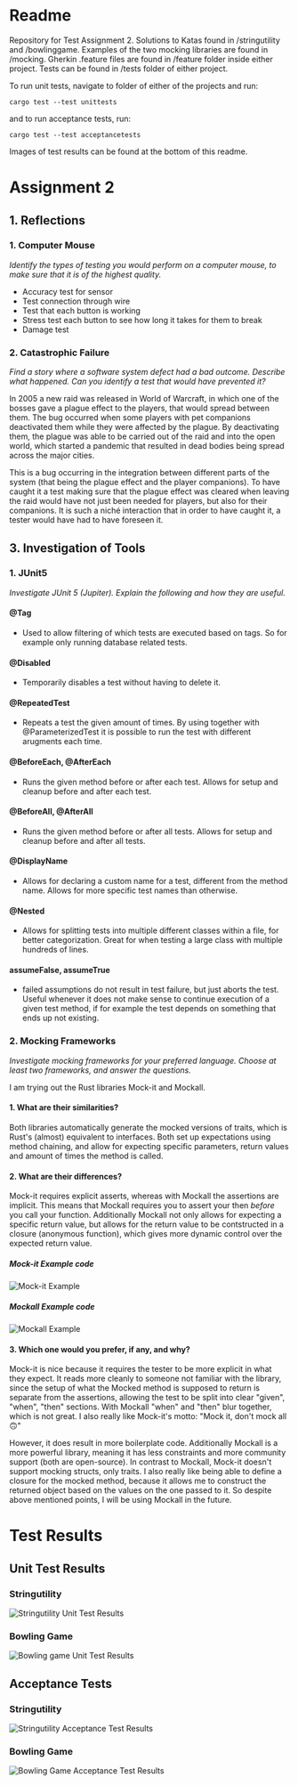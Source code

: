 # Readme
Repository for Test Assignment 2. Solutions to Katas found in /stringutility and /bowlinggame. Examples of the two mocking libraries are found in /mocking. 
Gherkin .feature files are found in /feature folder inside either project. Tests can be found in /tests folder of either project. 

To run unit tests, navigate to folder of either of the projects and run:
```
cargo test --test unittests
```
and to run acceptance tests, run:
```
cargo test --test acceptancetests
```

Images of test results can be found at the bottom of this readme.

# Assignment 2

## 1. Reflections
### 1. Computer Mouse
*Identify the types of testing you would perform on a computer mouse, to make sure that it is of the highest quality.*
- Accuracy test for sensor
- Test connection through wire
- Test that each button is working
- Stress test each button to see how long it takes for them to break
- Damage test

### 2. Catastrophic Failure
*Find a story where a software system defect had a bad outcome. Describe what happened. Can you identify a test that would have prevented it?*

In 2005 a new raid was released in World of Warcraft, in which one of the bosses gave a plague effect to the players, that would spread between them. The bug occurred when some players with pet companions deactivated them while they were affected by the plague. By deactivating them, the plague was able to be carried out of the raid and into the open world, which started a pandemic that resulted in dead bodies being spread across the major cities.

This is a bug occurring in the integration between different parts of the system (that being the plague effect and the player companions). To have caught it a test making sure that the plague effect was cleared when leaving the raid would have not just been needed for players, but also for their companions. It is such a niché interaction that in order to have caught it, a tester would have had to have foreseen it.

## 3. Investigation of Tools
### 1. JUnit5
*Investigate JUnit 5 (Jupiter). Explain the following and how they are useful.*
#### @Tag
  - Used to allow filtering of which tests are executed based on tags. So for example only running database related tests.
#### @Disabled
  - Temporarily disables a test without having to delete it.
#### @RepeatedTest
  - Repeats a test the given amount of times. By using together with @ParameterizedTest it is possible to run the test with different arugments each time.
#### @BeforeEach, @AfterEach
  - Runs the given method before or after each test. Allows for setup and cleanup before and after each test.
#### @BeforeAll, @AfterAll
  - Runs the given method before or after all tests. Allows for setup and cleanup before and after all tests.
#### @DisplayName
  - Allows for declaring a custom name for a test, different from the method name. Allows for more specific test names than otherwise.
#### @Nested
   -  Allows for splitting tests into multiple different classes within a file, for better categorization. Great for when testing a large class with multiple hundreds of lines.
#### assumeFalse, assumeTrue
  - failed assumptions do not result in test failure, but just aborts the test. Useful whenever it does not make sense to continue execution of a given test method, if for example the test depends on something that ends up not existing. 
### 2. Mocking Frameworks
*Investigate mocking frameworks for your preferred language. Choose at least two frameworks, and answer the questions.*

I am trying out the Rust libraries Mock-it and Mockall.
#### 1. What are their similarities?
Both libraries automatically generate the mocked versions of traits, which is Rust's (almost) equivalent to interfaces. Both set up expectations using method chaining, and allow for expecting specific parameters, return values and amount of times the method is called.
#### 2. What are their differences?
Mock-it requires explicit asserts, whereas with Mockall the assertions are implicit. This means that Mockall requires you to assert your then *before* you call your function. 
Additionally Mockall not only allows for expecting a specific return value, but allows for the return value to be contstructed in a closure (anonymous function), which gives more dynamic control over the expected return value.

##### Mock-it Example code
![Mock-it Example](./mocking/mockit-example.png)
##### Mockall Example code
![Mockall Example](./mocking/mockall-example.png)

#### 3. Which one would you prefer, if any, and why?
Mock-it is nice because it requires the tester to be more explicit in what they expect. It reads more cleanly to someone not familiar with the library, since the setup of what the Mocked method is supposed to return is separate from the assertions, allowing the test to be split into clear "given", "when", "then" sections. With Mockall "when" and "then" blur together, which is not great. I also really like Mock-it's motto: "Mock it, don't mock all 🙃"

However, it does result in more boilerplate code. Additionally Mockall is a more powerful library, meaning it has less constraints and more community support (both are open-source). In contrast to Mockall, Mock-it doesn't support mocking structs, only traits. I also really like being able to define a closure for the mocked method, because it allows me to construct the returned object based on the values on the one passed to it. So despite above mentioned points, I will be using Mockall in the future. 

# Test Results
## Unit Test Results
### Stringutility
![Stringutility Unit Test Results](./stringutilityunit.png)
### Bowling Game
![Bowling game Unit Test Results](./bowlingunit.png)
## Acceptance Tests
### Stringutility
![Stringutility Acceptance Test Results](./stringutilityacceptance.png)
### Bowling Game
![Bowling Game Acceptance Test Results](./bowlingacceptance.png)
